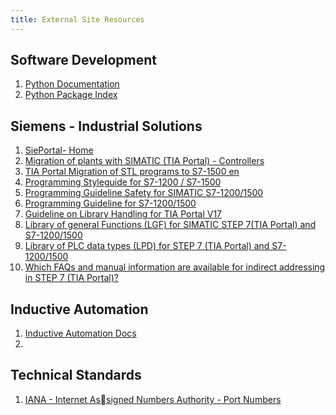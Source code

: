 ```yaml
---
title: External Site Resources
---
```


## Software Development
1. [Python Documentation](https://docs.python.org/3/) 
2. [Python Package Index](https://pypi.org/)

## Siemens - Industrial Solutions
1. [SiePortal- Home](https://sieportal.siemens.com/en-ww/home)
2. [Migration of plants with SIMATIC (TIA Portal) - Controllers](https://www.industry-mobile-support.siemens-info.com/en/article/detail/83557459)
3. [TIA Portal Migration of STL programs to S7-1500 en](https://support.industry.siemens.com/cs/attachments/67655405/67655405_STEP7_Migration_von_AWL-Programmen_nach_S7-1500_en.pdf)
4. [Programming Styleguide for S7-1200 / S7-1500](https://support.industry.siemens.com/cs/attachments/109478084/81318674_Programming_Styleguide_DOC_V2_1_0_en.pdf)
5. [Programming Guideline Safety for SIMATIC S7-1200/1500](https://support.industry.siemens.com/cs/attachments/109750255/109750255_Programming-Guideline-Safety_DOC_V1_6_en.pdf)
6. [Programming Guideline for S7-1200/1500](https://support.industry.siemens.com/cs/attachments/90885040/81318674_Programming_guideline_DOC_v16_en.pdf)
7. [Guideline on Library Handling for TIA Portal V17](https://support.industry.siemens.com/cs/attachments/109747503/109747503_Library_Guideline_DOC_v13_en.pdf)
8. [Library of general Functions (LGF) for SIMATIC STEP 7(TIA Portal) and S7-1200/1500](https://support.industry.siemens.com/cs/document/109479728/library-of-general-functions-(lgf)-for-simatic-step-7-(tia-portal)-and-simatic-s7-1200-s7-1500?dti=0&lc=en-GB)
9. [Library of PLC data types (LPD) for STEP 7 (TIA Portal) and S7-1200/1500](https://support.industry.siemens.com/cs/document/109482396/libraries-of-plc-data-types-(lpd)-for-step-7-(tia-portal)-and-simatic-s7-1200-s7-1500?dti=0&lc=en-GB)
10. [Which FAQs and manual information are available for indirect addressing in STEP 7 (TIA Portal)?](https://support.industry.siemens.com/cs/document/109800438/which-faqs-and-manual-information-are-available-for-indirect-addressing-in-step-7-(tia-portal)-?dti=0&lc=en-GB)


## Inductive Automation
1. [Inductive Automation Docs](https://docs.inductiveautomation.com/)
2. 
## Technical Standards
1. [IANA - Internet Assigned Numbers Authority - Port Numbers](https://www.iana.org/assignments/service-names-port-numbers/service-names-port-numbers.xhtml)